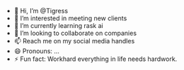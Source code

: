 - 👋 Hi, I’m @Tigress
- 👀 I’m interested in meeting new clients 
- 🌱 I’m currently learning rask ai
- 💞️ I’m looking to collaborate on companies 
- 📫 Reach me on my social media handles
- 😄 Pronouns: ...
- ⚡ Fun fact: Workhard everything in life needs hardwork.

<!---
Tigress123/Tigress123 is a ✨ special ✨ repository because its `README.md` (this file) appears on your GitHub profile.
You can click the Preview link to take a look at your changes.
--->
